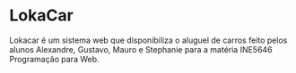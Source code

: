 # LokaCar
Lokacar é um sistema web que disponibiliza o aluguel de carros feito pelos alunos Alexandre, Gustavo, Mauro e Stephanie para a matéria INE5646 Programação para Web.
